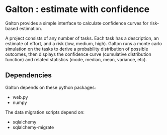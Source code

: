 Galton : estimate with confidence
=================================

Galton provides a simple interface to calculate confidence curves for risk-based estimation.

A project consists of any number of tasks. Each task has a description, an estimate of effort, 
and a risk (low, medium, high). Galton runs a monte carlo simulation on the tasks to derive a 
probability distribution of possible outcomes, then displays the confidence curve (cumulative 
distribution function) and related statistics (mode, median, mean, variance, etc).

Dependencies
------------

Galton depends on these python packages:
 * web.py
 * numpy
 
The data migration scripts depend on:
 * sqlalchemy
 * sqlalchemy-migrate
 


